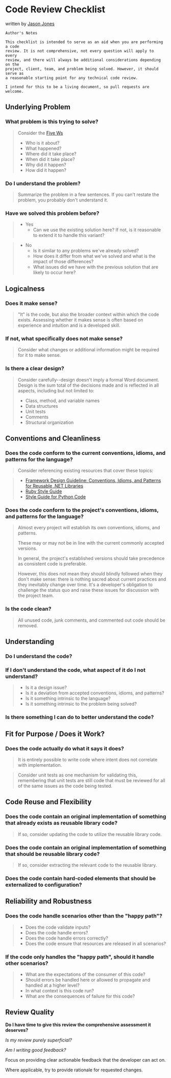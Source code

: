 # Code Review Checklist
written by [Jason Jones][author]

    Author's Notes

    This checklist is intended to serve as an aid when you are performing a code
    review. It is not comprehensive, not every question will apply to every
    review, and there will always be additional considerations depending on the
    project, client, team, and problem being solved. However, it should serve as
    a reasonable starting point for any technical code review.
    
    I intend for this to be a living document, so pull requests are welcome.

## Underlying Problem

### What problem is this trying to solve?

> Consider the [Five Ws][five-ws]
>
> * Who is it about?
> * What happened?
> * Where did it take place?
> * When did it take place?
> * Why did it happen?
> * How did it happen?

### Do I understand the problem?

> Summarize the problem in a few sentences. If you can't restate the problem,
> you probably don't understand it.

### Have we solved this problem before?

> * Yes
>     * Can we use the existing solution here? If not, is it reasonable to
>       extend it to handle this variant?

> * No
>     * Is it similar to any problems we've already solved?
>     * How does it differ from what we've solved and what is the impact of those differences?
>     * What issues did we have with the previous solution that are likely to occur here?

## Logicalness

### Does it make sense?

> "It" is the code, but also the broader context within which the code exists.
> Assessing whether it makes sense is often based on experience and intuition
> and is a developed skill.

### If not, what specifically does not make sense?

> Consider what changes or additional information might be required for it to
> make sense.

### Is there a clear design?

> Consider carefully--design doesn't imply a formal Word document. Design is the
> sum total of the decisions made and is reflected in all aspects, including but
> not limited to:
>
> * Class, method, and variable names
> * Data structures
> * Unit tests
> * Comments
> * Structural organization

## Conventions and Cleanliness

### Does the code conform to the current conventions, idioms, and patterns for the language?

> Consider referencing existing resources that cover these topics:

> * [Framework Design Guideline: Conventions, Idioms, and Patterns for Reusable .NET Libraries][dot-net-style]
> * [Ruby Style Guide][ruby-style]
> * [Style Guide for Python Code][python-style]

### Does the code conform to the project's conventions, idioms, and patterns for the language?

> Almost every project will establish its own conventions, idioms, and patterns.
>
> These may or may not be in line with the current commonly accepted versions.
>
> In general, the project's established versions should take precedence as
> consistent code is preferable.
>
> However, this does not mean they should blindly followed when they don't make
> sense: there is nothing sacred about current practices and they inevitably
> change over time. It's a developer's obligation to challenge the status quo
> and raise these issues for discussion with the project team.

### Is the code clean?

> All unused code, junk comments, and commented out code should be removed.

## Understanding

### Do I understand the code?

### If I don't understand the code, what aspect of it do I not understand?

> * Is it a design issue?
> * Is it a deviation from accepted conventions, idioms, and patterns?
> * Is it something intrinsic to the language?
> * Is it something intrinsic to the problem being solved?

### Is there something I can do to better understand the code?

## Fit for Purpose / Does it Work?

### Does the code actually do what it says it does?

> It is entirely possible to write code where intent does not correlate with
> implementation.

> Consider unit tests as one mechanism for validating this, remembering that
> unit tests are still code that must be reviewed for all of the same issues as
> the code being tested.

## Code Reuse and Flexibility

### Does the code contain an original implementation of something that already exists as reusable library code?

> If so, consider updating the code to utilize the reusable library code.

### Does the code contain an original implementation of something that should be reusable library code?

> If so, consider extracting the relevant code to the reusable library.

### Does the code contain hard-coded elements that should be externalized to configuration?

## Reliability and Robustness

### Does the code handle scenarios other than the "happy path"?

> * Does the code validate inputs?
> * Does the code handle errors?
> * Does the code handle errors correctly?
> * Does the code ensure that resources are released in all scenarios?

### If the code only handles the "happy path", should it handle other scenarios?

> * What are the expectations of the consumer of this code?
> * Should errors be handled here or allowed to propagate and handled at a higher level?
> * In what context is this code run?
> * What are the consequences of failure for this code?

## Review Quality

**Do I have time to give this review the comprehensive assessment it deserves?**

*Is my review purely superficial?*

*Am I writing good feedback?*

Focus on providing clear actionable feedback that the developer can act on.

Where applicable, try to provide rationale for requested changes.

[dot-net-style]: http://www.amazon.com/Framework-Design-Guidelines-Conventions-Libraries/dp/0321545613
[ruby-style]: https://github.com/bbatsov/ruby-style-guide
[python-style]: http://legacy.python.org/dev/peps/pep-0008
[five-ws]: http://en.wikipedia.org/wiki/Five_Ws
[author]: https://github.com/ralreegorganon
